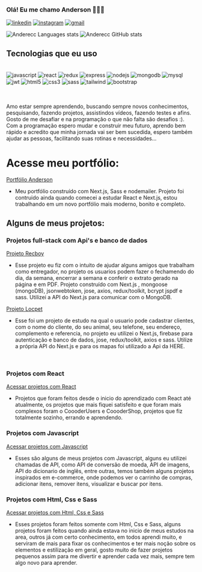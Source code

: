 

### Olá! Eu me chamo Anderson 🤘🙋‍♂️

[![linkedin](https://img.shields.io/badge/LinkedIn-0077B5?style=for-the-badge&logo=linkedin&logoColor=white)](https://www.linkedin.com/in/andersondb06/)
[![instagram](https://img.shields.io/badge/Instagram-E4405F?style=for-the-badge&logo=instagram&logoColor=white)](https://instagram.com/anderecs)
[![gmail](https://img.shields.io/badge/Gmail-D14836?style=for-the-badge&logo=gmail&logoColor=white)](mailto:andersondbl06@gmail.com)

  ![Anderecc Languages stats](https://github-readme-stats.vercel.app/api/top-langs/?username=anderecc&layout=compact&theme=dracula)
![Anderecc GitHub stats](https://github-readme-stats.vercel.app/api?username=anderecc&rank_icon=github&hide=,issues&show_icons=true&theme=dracula)

## Tecnologias que eu uso

<div style="display: flex, gap: 1rem, align-items: center, justify-content: space-between"><br>
  <img align="center" alt="javascript" src="https://img.shields.io/badge/JavaScript-323330?style=for-the-badge&logo=javascript&logoColor=F7DF1E" />
  <img align="center" alt="react" src="https://img.shields.io/badge/React-20232A?style=for-the-badge&logo=react&logoColor=61DAFB" />
  <img align="center" alt="redux" src="https://img.shields.io/badge/Redux-593D88?style=for-the-badge&logo=redux&logoColor=white" />
  <img align="center" alt="express" src="https://img.shields.io/badge/Express.js-404D59?style=for-the-badge" />
<img align="center" alt="nodejs" src="https://img.shields.io/badge/Node.js-43853D?style=for-the-badge&logo=node.js&logoColor=white" />
<img align="center" alt="mongodb" src="https://img.shields.io/badge/MongoDB-4EA94B?style=for-the-badge&logo=mongodb&logoColor=white" />
<img align="center" alt="mysql" src="https://img.shields.io/badge/MySQL-00000F?style=for-the-badge&logo=mysql&logoColor=white" />
  <img align="center" alt="jwt" src="https://img.shields.io/badge/json%20web%20tokens-323330?style=for-the-badge&logo=json-web-tokens&logoColor=pink"/>
  <img align="center" alt="html5" src="https://img.shields.io/badge/HTML5-E34F26?style=for-the-badge&logo=html5&logoColor=white" />
<img align="center" alt="css3" src="https://img.shields.io/badge/CSS3-1572B6?style=for-the-badge&logo=css3&logoColor=white" />
<img align="center" alt="sass" src="https://img.shields.io/badge/Sass-CC6699?style=for-the-badge&logo=sass&logoColor=white" />
  <img align="center" alt="tailwind" src="https://img.shields.io/badge/Tailwind_CSS-38B2AC?style=for-the-badge&logo=tailwind-css&logoColor=white" />
  <img align="center" alt="bootstrap" src="https://img.shields.io/badge/Bootstrap-563D7C?style=for-the-badge&logo=bootstrap&logoColor=white" />
  

</div></br></br>

Amo estar sempre aprendendo, buscando sempre novos conhecimentos, pesquisando, fazendo projetos, assistindos vídeos, fazendo testes e afins. Gosto de me desafiar e na programação o que não falta são desafios :). Com a programação espero mudar e construir meu futuro, aprendo bem rápido e acredito que minha jornada vai ser bem sucedida, espero também ajudar as pessoas, facilitando suas rotinas e necessidades... 

# Acesse meu portfólio:
[Portfólio Anderson](https://anderecc.com.br)
- Meu portfólio construído com Next.js, Sass e nodemailer. Projeto foi contruido ainda quando comecei a estudar React e Next.js, estou trabalhando em um novo portfólio mais moderno, bonito e completo.

## Alguns de meus projetos:

### Projetos full-stack com Api's e banco de dados
[Projeto Recboy](https://recboy.vercel.app)
- Esse projeto eu fiz com o intuito de ajudar alguns amigos que trabalham como entregador, no projeto os usuarios podem fazer o fechamendo do dia, da semana, encerrar a semana e conferir o extrato gerado na página e em PDF. Projeto construído com Next.js , mongoose (mongoDB), jsonwebtoken, jose, axios, redux/toolkit, bcrypt jspdf e sass. Utilizei a API do Next.js para comunicar com o MongoDB. </br>

[Projeto Locpet](https://locpet.vercel.app)
- Esse foi um projeto de estudo na qual o usuario pode cadastrar clientes, com o nome do cliente, do seu animal, seu telefone, seu endereço, complemento e referencia, no projeto eu utilizei o Next.js, firebase para autenticação e banco de dados, jose, redux/toolkit, axios e sass. Utilize a própria API do Next.js e para os mapas foi utilizado a Api da HERE.
 </br>
 

### Projetos com React
[Acessar projetos com React](https://anderecc.com.br/projetos/projetos-React)
- Projetos que foram feitos desde o inicio do aprendizado com React até atualmente, os projetos que mais fiquei satisfeito e que foram mais complexos foram o CoooderUsers e CoooderShop, projetos que fiz totalmente sozinho, errando e aprendendo. </br>

### Projetos com Javascript
[Acessar projetos com Javascript](https://anderecc.com.br/projetos/projetos-javascript)</br>
- Esses são alguns de meus projetos com Javascript, alguns eu utilizei chamadas de API, como API de conversão de moeda, API de imagens, API do dicionario de inglês, entre outras, temos também alguns projetos inspirados em e-commerce, onde podemos ver o carrinho de compras, adicionar itens, remover itens, visualizar e buscar por itens. </br>

### Projetos com Html, Css e Sass
[Acessar projetos com Html, Css e Sass](https://anderecc.com.br/projetos/projetos-Html-Css-Sass)</br>
- Esses projetos foram feitos somente com Html, Css e Sass, alguns projetos foram feitos quando ainda estava no inicio de meus estudos na area, outros já com certo conhecimento, em todos aprendi muito, e serviram de mais para fixar os conhecimentos e ter mais noção sobre os elementos e estilização em geral, gosto muito de fazer projetos pequenos assim para me divertir e aprender cada vez mais, sempre tem algo novo para aprender.





